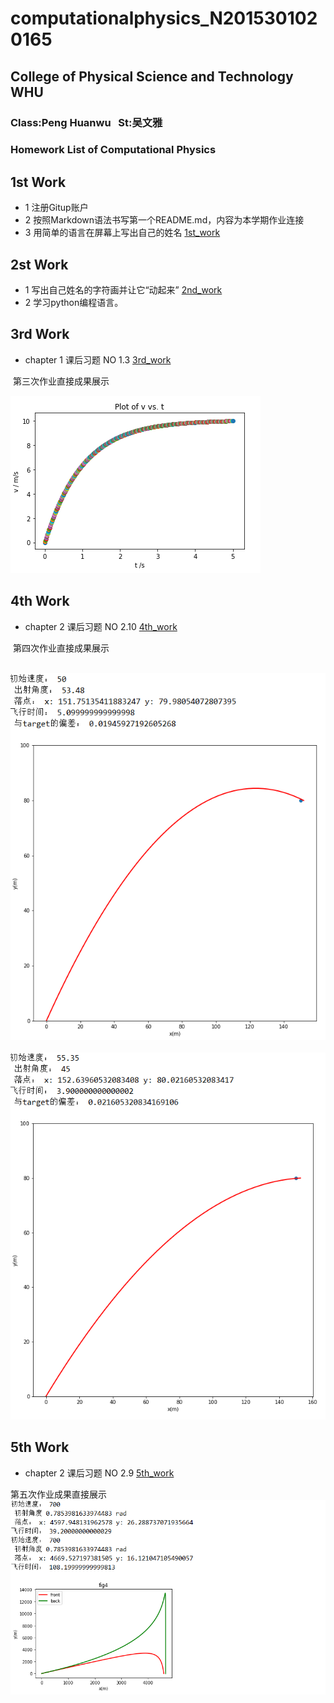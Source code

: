# computationalphysics_N2015301020165
## College of Physical Science and Technology  WHU
### Class:Peng Huanwu    St:吴文雅  

### Homework List of Computational Physics 

## 1st Work
 * 1 注册Gitup账户
 * 2 按照Markdown语法书写第一个README.md，内容为本学期作业连接
 * 3 用简单的语言在屏幕上写出自己的姓名 [1st_work](https://github.com/amanaaaa/computationalphysics_N2015301020165/blob/master/work_1st/1st_work.md)
## 2st Work
 * 1 写出自己姓名的字符画并让它“动起来” [2nd_work](https://github.com/amanaaaa/computationalphysics_N2015301020165/blob/master/work_2nd/2nd_work.md)
 * 2 学习python编程语言。
## 3rd Work
 * chapter 1 课后习题 NO 1.3 [3rd_work](https://www.zybuluo.com/amaoaaaa/note/903022)

  第三次作业直接成果展示
 
 ![image](https://github.com/amanaaaa/computationalphysics_N2015301020165/blob/master/work_3rd/6X%40%7BBLRXASDI4~A4R%5D8JP%5DQ.png)
## 4th Work
 * chapter 2 课后习题 NO 2.10 [4th_work](https://www.zybuluo.com/amaoaaaa/note/910824)

  第四次作业直接成果展示
  
  ![image](https://github.com/amanaaaa/computationalphysics_N2015301020165/blob/master/work_4th/1.png) 
  ![image](https://github.com/amanaaaa/computationalphysics_N2015301020165/blob/master/work_4th/2.png)
## 5th Work
* chapter 2 课后习题 NO 2.9 [5th_work](https://www.zybuluo.com/mdeditor#921289)
 
 第五次作业成果直接展示
  ![image](https://github.com/amanaaaa/computationalphysics_N2015301020165/blob/master/work_5th/fig5.png)
